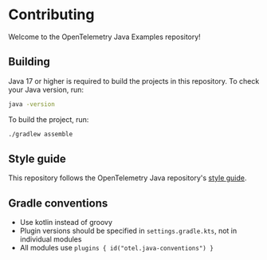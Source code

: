 # Contributing

Welcome to the OpenTelemetry Java Examples repository!

## Building

Java 17 or higher is required to build the projects in this repository.
To check your Java version, run:

```bash
java -version
```

To build the project, run:

```bash
./gradlew assemble
```

## Style guide

This repository follows the OpenTelemetry Java
repository's [style guide](https://github.com/open-telemetry/opentelemetry-java/blob/main/CONTRIBUTING.md#style-guideline).

## Gradle conventions

- Use kotlin instead of groovy
- Plugin versions should be specified in `settings.gradle.kts`, not in individual modules
- All modules use `plugins { id("otel.java-conventions") }`
